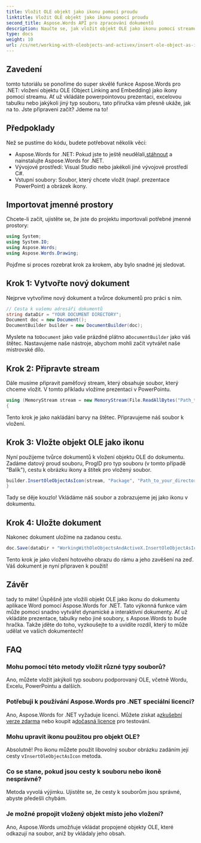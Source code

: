 ```yaml
---
title: Vložit OLE objekt jako ikonu pomocí proudu
linktitle: Vložit OLE objekt jako ikonu pomocí proudu
second_title: Aspose.Words API pro zpracování dokumentů
description: Naučte se, jak vložit objekt OLE jako ikonu pomocí streamu s Aspose.Words for .NET v tomto podrobném, podrobném tutoriálu.
type: docs
weight: 10
url: /cs/net/working-with-oleobjects-and-activex/insert-ole-object-as-icon-using-stream/
---
```

## Zavedení

tomto tutoriálu se ponoříme do super skvělé funkce Aspose.Words pro .NET: vložení objektu OLE (Object Linking and Embedding) jako ikony pomocí streamu. Ať už vkládáte powerpointovou prezentaci, excelovou tabulku nebo jakýkoli jiný typ souboru, tato příručka vám přesně ukáže, jak na to. Jste připraveni začít? Jdeme na to!

## Předpoklady

Než se pustíme do kódu, budete potřebovat několik věcí:

-  Aspose.Words for .NET: Pokud jste to ještě neudělali,[stáhnout](https://releases.aspose.com/words/net/) a nainstalujte Aspose.Words for .NET.
- Vývojové prostředí: Visual Studio nebo jakékoli jiné vývojové prostředí C#.
- Vstupní soubory: Soubor, který chcete vložit (např. prezentace PowerPoint) a obrázek ikony.

## Importovat jmenné prostory

Chcete-li začít, ujistěte se, že jste do projektu importovali potřebné jmenné prostory:

```csharp
using System;
using System.IO;
using Aspose.Words;
using Aspose.Words.Drawing;
```

Pojďme si proces rozebrat krok za krokem, aby bylo snadné jej sledovat.

## Krok 1: Vytvořte nový dokument

Nejprve vytvoříme nový dokument a tvůrce dokumentů pro práci s ním.

```csharp
// Cesta k vašemu adresáři dokumentů
string dataDir = "YOUR DOCUMENT DIRECTORY";
Document doc = new Document();
DocumentBuilder builder = new DocumentBuilder(doc);
```

 Myslete na to`Document` jako vaše prázdné plátno a`DocumentBuilder` jako váš štětec. Nastavujeme naše nástroje, abychom mohli začít vytvářet naše mistrovské dílo.

## Krok 2: Připravte stream

Dále musíme připravit paměťový stream, který obsahuje soubor, který chceme vložit. V tomto příkladu vložíme prezentaci v PowerPointu.

```csharp
using (MemoryStream stream = new MemoryStream(File.ReadAllBytes("Path_to_your_directory/Presentation.pptx")))
{
```

Tento krok je jako nakládání barvy na štětec. Připravujeme náš soubor k vložení.

## Krok 3: Vložte objekt OLE jako ikonu

Nyní použijeme tvůrce dokumentů k vložení objektu OLE do dokumentu. Zadáme datový proud souboru, ProgID pro typ souboru (v tomto případě "Balík"), cestu k obrázku ikony a štítek pro vložený soubor.

```csharp
builder.InsertOleObjectAsIcon(stream, "Package", "Path_to_your_directory/Logo icon.ico", "My embedded file");
}
```

Tady se děje kouzlo! Vkládáme náš soubor a zobrazujeme jej jako ikonu v dokumentu.

## Krok 4: Uložte dokument

Nakonec dokument uložíme na zadanou cestu.

```csharp
doc.Save(dataDir + "WorkingWithOleObjectsAndActiveX.InsertOleObjectAsIconUsingStream.docx");
```

Tento krok je jako vložení hotového obrazu do rámu a jeho zavěšení na zeď. Váš dokument je nyní připraven k použití!

## Závěr

tady to máte! Úspěšně jste vložili objekt OLE jako ikonu do dokumentu aplikace Word pomocí Aspose.Words for .NET. Tato výkonná funkce vám může pomoci snadno vytvářet dynamické a interaktivní dokumenty. Ať už vkládáte prezentace, tabulky nebo jiné soubory, s Aspose.Words to bude hračka. Takže jděte do toho, vyzkoušejte to a uvidíte rozdíl, který to může udělat ve vašich dokumentech!

## FAQ

### Mohu pomocí této metody vložit různé typy souborů?
Ano, můžete vložit jakýkoli typ souboru podporovaný OLE, včetně Wordu, Excelu, PowerPointu a dalších.

### Potřebuji k používání Aspose.Words pro .NET speciální licenci?
 Ano, Aspose.Words for .NET vyžaduje licenci. Můžete získat a[zkušební verze zdarma](https://releases.aspose.com/) nebo koupit a[dočasná licence](https://purchase.aspose.com/temporary-license/) pro testování.

### Mohu upravit ikonu použitou pro objekt OLE?
 Absolutně! Pro ikonu můžete použít libovolný soubor obrázku zadáním její cesty v`InsertOleObjectAsIcon` metoda.

### Co se stane, pokud jsou cesty k souboru nebo ikoně nesprávné?
Metoda vyvolá výjimku. Ujistěte se, že cesty k souborům jsou správné, abyste předešli chybám.

### Je možné propojit vložený objekt místo jeho vložení?
Ano, Aspose.Words umožňuje vkládat propojené objekty OLE, které odkazují na soubor, aniž by vkládaly jeho obsah.